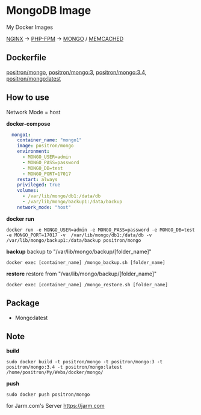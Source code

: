 # MongoDB Image
My Docker Images

[NGINX](https://github.com/PositronTH/docker-nginx) -> [PHP-FPM](https://github.com/PositronTH/docker-php) -> [MONGO](https://github.com/PositronTH/docker-mongo) / [MEMCACHED](https://github.com/PositronTH/docker-memcached)

## Dockerfile
[positron/mongo](https://github.com/PositronTH/docker-mongo/blob/master/Dockerfile), [positron/mongo:3](https://github.com/PositronTH/docker-mongo/blob/master/Dockerfile), [positron/mongo:3.4](https://github.com/PositronTH/docker-mongo/blob/master/Dockerfile), [positron/mongo:latest](https://github.com/PositronTH/docker-mongo/blob/master/Dockerfile)

## How to use
Network Mode = host

**docker-compose**
```yaml
  mongo1:
    container_name: "mongo1"
    image: positron/mongo
    environment:
      - MONGO_USER=admin
      - MONGO_PASS=password
      - MONGO_DB=test
      - MONGO_PORT=17017
    restart: always
    privileged: true
    volumes:
      - /var/lib/mongo/db1:/data/db
      - /var/lib/mongo/backup1:/data/backup
    network_mode: "host"
```

**docker run**
```
docker run -e MONGO_USER=admin -e MONGO_PASS=password -e MONGO_DB=test -e MONGO_PORT=17017 -v  /var/lib/mongo/db1:/data/db -v /var/lib/mongo/backup1:/data/backup positron/mongo
```
**backup**
backup to "/var/lib/mongo/backup/[folder_name]"
```
docker exec [container_name] /mongo_backup.sh [folder_name]
```
**restore**
restore from "/var/lib/mongo/backup/[folder_name]"
```
docker exec [container_name] /mongo_restore.sh [folder_name]
```

## Package
- Mongo:latest

## Note
**build**
```
sudo docker build -t positron/mongo -t positron/mongo:3 -t positron/mongo:3.4 -t positron/mongo:latest /home/positron/My/Webs/docker/mongo/
```
**push**
```
sudo docker push positron/mongo
```

for Jarm.com's Server
https://jarm.com

